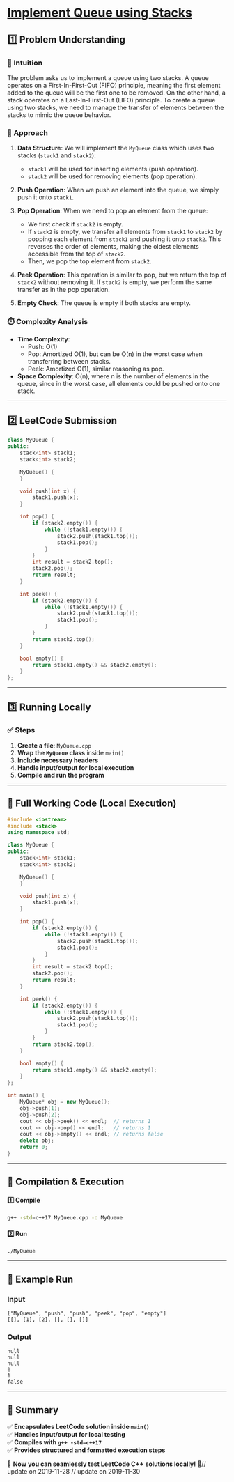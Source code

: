 # **[Implement Queue using Stacks](https://leetcode.com/problems/implement-queue-using-stacks/description/)**  

## **1️⃣ Problem Understanding**  
### **📌 Intuition**  
The problem asks us to implement a queue using two stacks. A queue operates on a First-In-First-Out (FIFO) principle, meaning the first element added to the queue will be the first one to be removed. On the other hand, a stack operates on a Last-In-First-Out (LIFO) principle. To create a queue using two stacks, we need to manage the transfer of elements between the stacks to mimic the queue behavior.

### **🚀 Approach**  
1. **Data Structure**: We will implement the `MyQueue` class which uses two stacks (`stack1` and `stack2`):
   - `stack1` will be used for inserting elements (push operation).
   - `stack2` will be used for removing elements (pop operation).

2. **Push Operation**: When we push an element into the queue, we simply push it onto `stack1`.

3. **Pop Operation**: When we need to pop an element from the queue:
   - We first check if `stack2` is empty. 
   - If `stack2` is empty, we transfer all elements from `stack1` to `stack2` by popping each element from `stack1` and pushing it onto `stack2`. This reverses the order of elements, making the oldest elements accessible from the top of `stack2`.
   - Then, we pop the top element from `stack2`.

4. **Peek Operation**: This operation is similar to pop, but we return the top of `stack2` without removing it. If `stack2` is empty, we perform the same transfer as in the pop operation.

5. **Empty Check**: The queue is empty if both stacks are empty.

### **⏱️ Complexity Analysis**  
- **Time Complexity**: 
  - Push: O(1)
  - Pop: Amortized O(1), but can be O(n) in the worst case when transferring between stacks.
  - Peek: Amortized O(1), similar reasoning as pop.
- **Space Complexity**: O(n), where n is the number of elements in the queue, since in the worst case, all elements could be pushed onto one stack.

---  

## **2️⃣ LeetCode Submission**  
```cpp
class MyQueue {
public:
    stack<int> stack1;
    stack<int> stack2;

    MyQueue() {
    }

    void push(int x) {
        stack1.push(x);
    }

    int pop() {
        if (stack2.empty()) {
            while (!stack1.empty()) {
                stack2.push(stack1.top());
                stack1.pop();
            }
        }
        int result = stack2.top();
        stack2.pop();
        return result;
    }

    int peek() {
        if (stack2.empty()) {
            while (!stack1.empty()) {
                stack2.push(stack1.top());
                stack1.pop();
            }
        }
        return stack2.top();
    }

    bool empty() {
        return stack1.empty() && stack2.empty();
    }
};
```  

---  

## **3️⃣ Running Locally**  
### **✅ Steps**  
1. **Create a file**: `MyQueue.cpp`  
2. **Wrap the `MyQueue` class** inside `main()`  
3. **Include necessary headers**  
4. **Handle input/output for local execution**  
5. **Compile and run the program**  

---  

## **📝 Full Working Code (Local Execution)**  
```cpp
#include <iostream>
#include <stack>
using namespace std;

class MyQueue {
public:
    stack<int> stack1;
    stack<int> stack2;

    MyQueue() {
    }

    void push(int x) {
        stack1.push(x);
    }

    int pop() {
        if (stack2.empty()) {
            while (!stack1.empty()) {
                stack2.push(stack1.top());
                stack1.pop();
            }
        }
        int result = stack2.top();
        stack2.pop();
        return result;
    }

    int peek() {
        if (stack2.empty()) {
            while (!stack1.empty()) {
                stack2.push(stack1.top());
                stack1.pop();
            }
        }
        return stack2.top();
    }

    bool empty() {
        return stack1.empty() && stack2.empty();
    }
};

int main() {
    MyQueue* obj = new MyQueue();
    obj->push(1);
    obj->push(2);
    cout << obj->peek() << endl;  // returns 1
    cout << obj->pop() << endl;   // returns 1
    cout << obj->empty() << endl; // returns false
    delete obj;
    return 0;
}
```  

---  

## **🔧 Compilation & Execution**  
#### **1️⃣ Compile**  
```bash
g++ -std=c++17 MyQueue.cpp -o MyQueue
```  

#### **2️⃣ Run**  
```bash
./MyQueue
```  

---  

## **🎯 Example Run**  
### **Input**  
```
["MyQueue", "push", "push", "peek", "pop", "empty"]
[[], [1], [2], [], [], []]
```  
### **Output**  
```
null
null
null
1
1
false
```  

---  

## **📌 Summary**  
✅ **Encapsulates LeetCode solution inside `main()`**  
✅ **Handles input/output for local testing**  
✅ **Compiles with `g++ -std=c++17`**  
✅ **Provides structured and formatted execution steps**  

🚀 **Now you can seamlessly test LeetCode C++ solutions locally!** 🚀// update on 2019-11-28
// update on 2019-11-30
